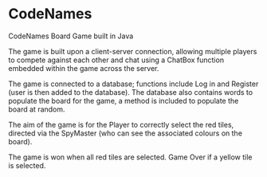 # CodeNames
CodeNames Board Game built in Java

The game is built upon a client-server connection, allowing multiple players to compete against each other and chat using a ChatBox function embedded within the game across the server. 

The game is connected to a database; functions include Log in and Register (user is then added to the database). The database also contains words to populate the board for the game, a method is included to populate the board at random.

The aim of the game is for the Player to correctly select the red tiles, directed via the SpyMaster (who can see the associated colours on the board). 

The game is won when all red tiles are selected. Game Over if a yellow tile is selected. 
